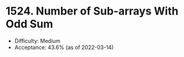 # 1524. Number of Sub-arrays With Odd Sum
- Difficulty: Medium
- Acceptance: 43.6% (as of 2022-03-14)
